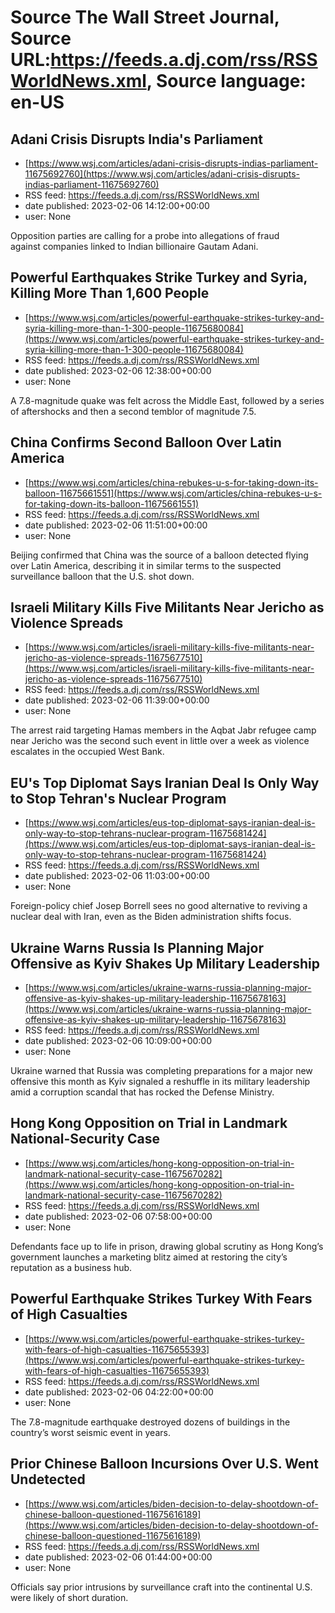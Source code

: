 # Source The Wall Street Journal, Source URL:https://feeds.a.dj.com/rss/RSSWorldNews.xml, Source language: en-US

## Adani Crisis Disrupts India's Parliament
 - [https://www.wsj.com/articles/adani-crisis-disrupts-indias-parliament-11675692760](https://www.wsj.com/articles/adani-crisis-disrupts-indias-parliament-11675692760)
 - RSS feed: https://feeds.a.dj.com/rss/RSSWorldNews.xml
 - date published: 2023-02-06 14:12:00+00:00
 - user: None

Opposition parties are calling for a probe into allegations of fraud against companies linked to Indian billionaire Gautam Adani.

## Powerful Earthquakes Strike Turkey and Syria, Killing More Than 1,600 People
 - [https://www.wsj.com/articles/powerful-earthquake-strikes-turkey-and-syria-killing-more-than-1-300-people-11675680084](https://www.wsj.com/articles/powerful-earthquake-strikes-turkey-and-syria-killing-more-than-1-300-people-11675680084)
 - RSS feed: https://feeds.a.dj.com/rss/RSSWorldNews.xml
 - date published: 2023-02-06 12:38:00+00:00
 - user: None

A 7.8-magnitude quake was felt across the Middle East, followed by a series of aftershocks and then a second temblor of magnitude 7.5.

## China Confirms Second Balloon Over Latin America
 - [https://www.wsj.com/articles/china-rebukes-u-s-for-taking-down-its-balloon-11675661551](https://www.wsj.com/articles/china-rebukes-u-s-for-taking-down-its-balloon-11675661551)
 - RSS feed: https://feeds.a.dj.com/rss/RSSWorldNews.xml
 - date published: 2023-02-06 11:51:00+00:00
 - user: None

Beijing confirmed that China was the source of a balloon detected flying over Latin America, describing it in similar terms to the suspected surveillance balloon that the U.S. shot down.

## Israeli Military Kills Five Militants Near Jericho as Violence Spreads
 - [https://www.wsj.com/articles/israeli-military-kills-five-militants-near-jericho-as-violence-spreads-11675677510](https://www.wsj.com/articles/israeli-military-kills-five-militants-near-jericho-as-violence-spreads-11675677510)
 - RSS feed: https://feeds.a.dj.com/rss/RSSWorldNews.xml
 - date published: 2023-02-06 11:39:00+00:00
 - user: None

The arrest raid targeting Hamas members in the Aqbat Jabr refugee camp near Jericho was the second such event in little over a week as violence escalates in the occupied West Bank.

## EU's Top Diplomat Says Iranian Deal Is Only Way to Stop Tehran's Nuclear Program
 - [https://www.wsj.com/articles/eus-top-diplomat-says-iranian-deal-is-only-way-to-stop-tehrans-nuclear-program-11675681424](https://www.wsj.com/articles/eus-top-diplomat-says-iranian-deal-is-only-way-to-stop-tehrans-nuclear-program-11675681424)
 - RSS feed: https://feeds.a.dj.com/rss/RSSWorldNews.xml
 - date published: 2023-02-06 11:03:00+00:00
 - user: None

Foreign-policy chief Josep Borrell sees no good alternative to reviving a nuclear deal with Iran, even as the Biden administration shifts focus.

## Ukraine Warns Russia Is Planning Major Offensive as Kyiv Shakes Up Military Leadership
 - [https://www.wsj.com/articles/ukraine-warns-russia-planning-major-offensive-as-kyiv-shakes-up-military-leadership-11675678163](https://www.wsj.com/articles/ukraine-warns-russia-planning-major-offensive-as-kyiv-shakes-up-military-leadership-11675678163)
 - RSS feed: https://feeds.a.dj.com/rss/RSSWorldNews.xml
 - date published: 2023-02-06 10:09:00+00:00
 - user: None

Ukraine warned that Russia was completing preparations for a major new offensive this month as Kyiv signaled a reshuffle in its military leadership amid a corruption scandal that has rocked the Defense Ministry.

## Hong Kong Opposition on Trial in Landmark National-Security Case
 - [https://www.wsj.com/articles/hong-kong-opposition-on-trial-in-landmark-national-security-case-11675670282](https://www.wsj.com/articles/hong-kong-opposition-on-trial-in-landmark-national-security-case-11675670282)
 - RSS feed: https://feeds.a.dj.com/rss/RSSWorldNews.xml
 - date published: 2023-02-06 07:58:00+00:00
 - user: None

Defendants face up to life in prison, drawing global scrutiny as Hong Kong’s government launches a marketing blitz aimed at restoring the city’s reputation as a business hub.

## Powerful Earthquake Strikes Turkey With Fears of High Casualties
 - [https://www.wsj.com/articles/powerful-earthquake-strikes-turkey-with-fears-of-high-casualties-11675655393](https://www.wsj.com/articles/powerful-earthquake-strikes-turkey-with-fears-of-high-casualties-11675655393)
 - RSS feed: https://feeds.a.dj.com/rss/RSSWorldNews.xml
 - date published: 2023-02-06 04:22:00+00:00
 - user: None

The 7.8-magnitude earthquake destroyed dozens of buildings in the country’s worst seismic event in years.

## Prior Chinese Balloon Incursions Over U.S. Went Undetected
 - [https://www.wsj.com/articles/biden-decision-to-delay-shootdown-of-chinese-balloon-questioned-11675616189](https://www.wsj.com/articles/biden-decision-to-delay-shootdown-of-chinese-balloon-questioned-11675616189)
 - RSS feed: https://feeds.a.dj.com/rss/RSSWorldNews.xml
 - date published: 2023-02-06 01:44:00+00:00
 - user: None

Officials say prior intrusions by surveillance craft into the continental U.S. were likely of short duration.

